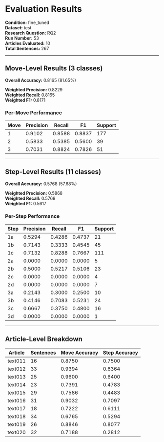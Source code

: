 # Evaluation Results

**Condition:** fine_tuned  
**Dataset:** test  
**Research Question:** RQ2  
**Run Number:** 53  
**Articles Evaluated:** 10  
**Total Sentences:** 267  

---

## Move-Level Results (3 classes)

**Overall Accuracy:** 0.8165 (81.65%)  

**Weighted Precision:** 0.8229  
**Weighted Recall:** 0.8165  
**Weighted F1:** 0.8171  

### Per-Move Performance

| Move | Precision | Recall | F1 | Support |
|------|-----------|--------|----|---------|
| 1 | 0.9102 | 0.8588 | 0.8837 | 177 |
| 2 | 0.5833 | 0.5385 | 0.5600 | 39 |
| 3 | 0.7031 | 0.8824 | 0.7826 | 51 |

---

## Step-Level Results (11 classes)

**Overall Accuracy:** 0.5768 (57.68%)  

**Weighted Precision:** 0.5868  
**Weighted Recall:** 0.5768  
**Weighted F1:** 0.5617  

### Per-Step Performance

| Step | Precision | Recall | F1 | Support |
|------|-----------|--------|----|---------|
| 1a | 0.5294 | 0.4286 | 0.4737 | 21 |
| 1b | 0.7143 | 0.3333 | 0.4545 | 45 |
| 1c | 0.7132 | 0.8288 | 0.7667 | 111 |
| 2a | 0.0000 | 0.0000 | 0.0000 | 5 |
| 2b | 0.5000 | 0.5217 | 0.5106 | 23 |
| 2c | 0.0000 | 0.0000 | 0.0000 | 4 |
| 2d | 0.0000 | 0.0000 | 0.0000 | 7 |
| 3a | 0.2143 | 0.3000 | 0.2500 | 10 |
| 3b | 0.4146 | 0.7083 | 0.5231 | 24 |
| 3c | 0.6667 | 0.3750 | 0.4800 | 16 |
| 3d | 0.0000 | 0.0000 | 0.0000 | 1 |

---

## Article-Level Breakdown

| Article | Sentences | Move Accuracy | Step Accuracy |
|---------|-----------|---------------|---------------|
| text011 | 16 | 0.8750 | 0.7500 |
| text012 | 33 | 0.9394 | 0.6364 |
| text013 | 25 | 0.9600 | 0.6400 |
| text014 | 23 | 0.7391 | 0.4783 |
| text015 | 29 | 0.7586 | 0.4483 |
| text016 | 31 | 0.9032 | 0.7097 |
| text017 | 18 | 0.7222 | 0.6111 |
| text018 | 34 | 0.6765 | 0.5294 |
| text019 | 26 | 0.8846 | 0.8077 |
| text020 | 32 | 0.7188 | 0.2812 |
